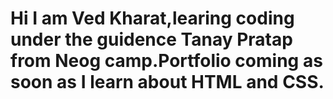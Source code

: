 <!DOCTYPE html>
<html lang="en">
<head>
    <meta charset="UTF-8">
    <meta http-equiv="X-UA-Compatible" content="IE=edge">
    <meta name="viewport" content="width=device-width, initial-scale=1.0">
    <title>Portfolio </title>
</head>
<body>
<h1>Hi I am Ved Kharat,learing coding under the guidence Tanay Pratap from Neog camp.Portfolio coming as soon as I learn about HTML and CSS.
</h1>
</body>
</html>
